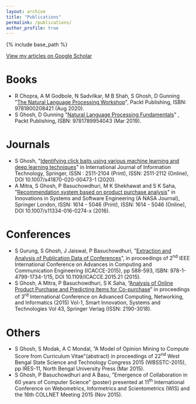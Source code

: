 ```yaml
---
layout: archive
title: "Publications"
permalink: /publications/
author_profile: true
---
```


{% include base_path %}

[View my articles on Google Scholar](https://scholar.google.com/citations?hl=en&user=7Jm4_McAAAAJ)

Books
=====
* R Chopra, A M Godbole, N Sadvilkar, M B Shah, S Ghosh,  D Gunning "[The Natural Language Processing Workshop](https%3A%2F%2Fwww.packtpub.com%2Fproduct%2Fthe-natural-language-processing-workshop-second-edition%2F9781800208421&sa=D&sntz=1&usg=AFQjCNF0ZbfoHmEWBiZrrckaT5aZPFW_rQ)",  Packt Publishing, ISBN: 9781800208421 (Aug 2020).
* S Ghosh,  D Gunning  "[Natural Language Processing Fundamentals](https://www.packtpub.com/big-data-and-business-intelligence/natural-language-processing-fundamentals)" , Packt Publishing, ISBN: 9781789954043 (Mar 2019).

Journals
========

* S Ghosh, "[Identifying click baits using various machine learning and deep learning techniques](https://doi.org/10.1007/s41870-020-00473-1)" in International Journal of Information Technology, Springer, ISSN : 2511-2104 (Print), ISSN: 2511-2112 (Online), DOI 10.1007/s41870-020-00473-1 (2020).
* A Mitra, S Ghosh, P Basuchowdhuri, M K Shekhawat and S K Saha, "[Recommendation system based on product purchase analysis](https://doi.org/10.1007/s11334-016-0274-x)" in Innovations in Systems and Software Engineering (A NASA Journal), Springer London, ISSN: 1614 - 5046 (Print), ISSN:  1614 - 5046 (Online), DOI 10.1007/s11334-016-0274-x (2016).

Conferences
===========
* S Gurung, S Ghosh, J Jaiswal, P Basuchowdhuri, ”[Extraction and Analysis of Publication Data of Conferences](https://doi.org/10.1109/ICACCE.2015.21)”, in proceedings of 2<sup>nd</sup> IEEE International Conference on Advances in Computing and Communication Engineering (ICACCE-2015), pp 588-593, ISBN: 978-1-4799-1734-1/15, DOI 10.1109/ICACCE.2015.21 (2015).
* S Ghosh, A Mitra, P Basuchowdhuri, S K Saha, ”[Analysis of Online Product Purchase and Predicting Items for Co-purchase](https://doi.org/10.1007/978-81-322-2538-6_60)”  in proceedings of 3<sup>rd</sup> International Conference on Advanced Computing, Networking, and Informatics (2015) Vol-1, Smart Innovation, Systems and Technologies Vol 43, Springer Verlag (ISSN: 2190-3018).

Others
======
* S Ghosh, S Modak, A C Mondal, ”A Model of Opinion Mining to Compute Score from Curriculum Vitae"(abstract) in proceedings of 22<sup>nd</sup> West Bengal State Science and Technology Congress 2015 (WBSSTC-2015), pp IRES-11, North Bengal University Press (Mar 2015).
* S Ghosh, P Basuchowdhuri and A Basu, ”Emergence of Collaboration in 60 years of Computer Science” (poster) presented at 11<sup>th</sup> International Conference on Webometrics, Informetrics and Scientometrics (WIS) and the 16th COLLNET Meeting 2015 (Nov 2015).


<!---
{% if author.googlescholar %}
  You can also find my articles on <u><a href="{{author.googlescholar}}">my Google Scholar profile</a>.</u>
{% endif %}
{% for post in site.publications reversed %}
  {% include archive-single.html %}
{% endfor %}
-->
